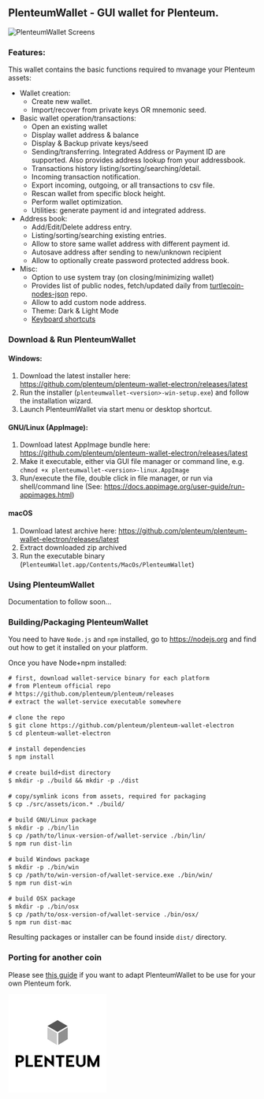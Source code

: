 ## PlenteumWallet - GUI wallet for Plenteum.

![PlenteumWallet Screens](https://i.imgur.com/41Ujq0S.gif "PlenteumWallet Screens")

### Features:

This wallet contains the basic functions required to mvanage your Plenteum assets:

* Wallet creation:
  * Create new wallet.
  * Import/recover from private keys OR mnemonic seed.
* Basic wallet operation/transactions:
  * Open an existing  wallet
  * Display wallet address & balance
  * Display & Backup private keys/seed
  * Sending/transferring. Integrated Address or Payment ID are supported. Also provides address lookup from your addressbook.
  * Transactions history listing/sorting/searching/detail.
  * Incoming transaction notification.
  * Export incoming, outgoing, or all transactions to csv file.
  * Rescan wallet from specific block height.
  * Perform wallet optimization.
  * Utilities: generate payment id and integrated address.
* Address book:
  * Add/Edit/Delete address entry.
  * Listing/sorting/searching existing entries.
  * Allow to store same wallet address with different payment id.
  * Autosave address after sending to new/unknown recipient
  * Allow to optionally create password protected address book.
* Misc:
  * Option to use system tray (on closing/minimizing wallet)
  * Provides list of public nodes, fetch/updated daily from [turtlecoin-nodes-json](https://github.com/turtlecoin/turtlecoin-nodes-json) repo.
  * Allow to add custom node address.
  * Theme: Dark & Light Mode
  * [Keyboard shortcuts](docs/shortcut.md)

### Download &amp; Run PlenteumWallet

#### Windows:
1. Download the latest installer here: https://github.com/plenteum/plenteum-wallet-electron/releases/latest
2. Run the installer (`plenteumwallet-<version>-win-setup.exe`) and follow the installation wizard.
3. Launch PlenteumWallet via start menu or desktop shortcut.

#### GNU/Linux (AppImage):
1. Download latest AppImage bundle here: https://github.com/plenteum/plenteum-wallet-electron/releases/latest
2. Make it executable, either via GUI file manager or command line, e.g. `chmod +x plenteumwallet-<version>-linux.AppImage`
3. Run/execute the file, double click in file manager, or run via shell/command line (See: https://docs.appimage.org/user-guide/run-appimages.html)

#### macOS
1. Download latest archive here: https://github.com/plenteum/plenteum-wallet-electron/releases/latest
2. Extract downloaded zip archived
3. Run the executable binary (`PlenteumWallet.app/Contents/MacOs/PlenteumWallet`)

### Using PlenteumWallet
Documentation to follow soon...

### Building/Packaging PlenteumWallet
You need to have `Node.js` and `npm` installed, go to https://nodejs.org and find out how to get it installed on your platform.

Once you have Node+npm installed:
```
# first, download wallet-service binary for each platform
# from Plenteum official repo
# https://github.com/plenteum/plenteum/releases
# extract the wallet-service executable somewhere

# clone the repo
$ git clone https://github.com/plenteum/plenteum-wallet-electron
$ cd plenteum-wallet-electron

# install dependencies
$ npm install

# create build+dist directory
$ mkdir -p ./build && mkdir -p ./dist

# copy/symlink icons from assets, required for packaging
$ cp ./src/assets/icon.* ./build/

# build GNU/Linux package
$ mkdir -p ./bin/lin
$ cp /path/to/linux-version-of/wallet-service ./bin/lin/
$ npm run dist-lin

# build Windows package
$ mkdir -p ./bin/win
$ cp /path/to/win-version-of/wallet-service.exe ./bin/win/
$ npm run dist-win

# build OSX package
$ mkdir -p ./bin/osx
$ cp /path/to/osx-version-of/wallet-service ./bin/osx/
$ npm run dist-mac
```

Resulting packages or installer can be found inside `dist/` directory.

### Porting for another coin
Please see [this guide](docs/porting.md) if you want to adapt PlenteumWallet to be use for your own Plenteum fork.

![PlenteumWallet](docs/plenteumwallet.png)
